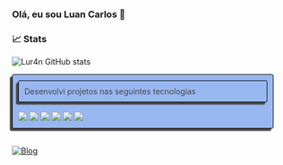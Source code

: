 ### Olá, eu sou Luan Carlos 👋

### 📈 Stats 

![Lur4n GitHub stats](https://github-readme-stats.vercel.app/api?username=Lur4n&show_icons=true&theme=dracula)

<div style="width: 445px; color:rgb(69, 69, 69); background-color: #98b7f1; padding: 10px; border: 1px solid black; border-radius: 3px; box-shadow: -4px 4.3px 1.4px;">
    <div style="background-color:#98b7f1; border-radius: 5px">
    <div style="color:rgb(69, 69, 69); background-color: #98b7f1; padding: 10px; border: 1px solid black; border-radius: 3px; box-shadow: -4px 4.3px 1.4px;">
        Desenvolvi projetos nas seguintes tecnologias
    </div>
    <br>
    <div style="display: inline_block;">
        <img src="https://img.shields.io/badge/Python-3776AB?style=for-the-badge&logo=python&logoColor=white ">
        <img src="https://img.shields.io/badge/HTML5-E34F26?style=for-the-badge&logo=html5&logoColor=white">
        <img src="https://img.shields.io/badge/Django-092E20?style=for-the-badge&logo=django&logoColor=white">
        <img src="https://img.shields.io/badge/C%2B%2B-00599C?style=for-the-badge&logo=c%2B%2B&logoColor=white">
        <img src="https://img.shields.io/badge/Node.js-43853D?style=for-the-badge&logo=node.js&logoColor=white">
        <img src="https://img.shields.io/badge/PHP-777BB4?style=for-the-badge&logo=php&logoColor=white">
    </div>
</div>
</div>
<br>

[![Blog](https://img.shields.io/badge/Instagram-E4405F?style=for-the-badge&logo=instagram&logoColor=white)](https://www.instagram.com/_lur4n/)

